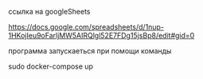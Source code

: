 
ссылка на googleSheets

https://docs.google.com/spreadsheets/d/1nup-1HKojIeu9oFarljMW5AIRQlgl52E7FDg15jsBp8/edit#gid=0

программа запускаеться при помощи команды

sudo docker-compose up


